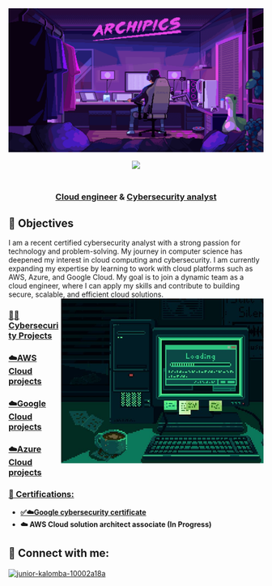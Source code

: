 
<img src="https://github.com/Juniorklb/Juniorklb/blob/0975cb3b0dcf42f65373d3b9e5d4ced7f1389c2c/dempgi7-520f8d5f-63d4-4453-8822-dbc149ae27f8.gif">

<p align="center">

<img src="https://readme-typing-svg.herokuapp.com?color=0d8eceF&size=30&center=true&vCenter=true&width=550&height=70&lines=Hey+There+👋+I'm+Junior+Kalomba;">

</p>

<h3 align="center"><br/><a href="https://github.com/juniorklb">Cloud engineer</a> & <a href="https://github.com/juniorklb">Cybersecurity analyst</a> </a>
</h3>

<h2>🎯 Objectives </h2>
I am a recent certified cybersecurity analyst with a strong passion for technology and problem-solving. My journey in computer science has deepened my interest in cloud computing and cybersecurity. I am currently expanding my expertise by learning to work with cloud platforms such as AWS, Azure, and Google Cloud. My goal is to join a dynamic team as a cloud engineer, where I can apply my skills and contribute to building secure, scalable, and efficient cloud solutions.   

<img align="right" alt="Coding" width="400" src="https://github.com/Juniorklb/Juniorklb/blob/662692f737cc8f550da799d48190446b55a68900/Working%20hard.jpeg">

<h3><a href="https://github.com/Juniorklb/Cybersecurity-projects-">👨‍💻 Cybersecurity Projects</h3>
  
<h3><a href="https://github.com/Juniorklb/AWS-Cloud-projects">☁️AWS Cloud projects</h3>

<h3><a href="https://github.com/Juniorklb/Google-cloud-projects">☁️Google Cloud projects</h3>

<h3><a href="https://github.com/Juniorklb/Azure-Cloud-projects">☁️Azure Cloud projects</h3>

<h3>📜 Certifications:</h3>

- <b>[✅☁️Google cybersecurity certificate](https://www.coursera.org/account/accomplishments/professional-cert/SKOVKYASX5V5)</b>
- <b>☁️ AWS Cloud solution architect associate (In Progress)

</b>
<h2>👥 Connect with me:</h2>
<a href="https://linkedin.com/in/junior-kalomba-10002a18a" target="blank"><img align="center" src="https://raw.githubusercontent.com/rahuldkjain/github-profile-readme-generator/master/src/images/icons/Social/linked-in-alt.svg" alt="junior-kalomba-10002a18a" height="30" width="40" /></a





[linkedin]: https://linkedin.com/in/Juniorkalomba

<!--
**joshmadakor1/joshmadakor1** is a ✨ _special_ ✨ repository because its `README.md` (this file) appears on your GitHub profile.

Here are some ideas to get you started:

- 🔭 I’m currently working on ...
- 🌱 I’m currently learning ...
- 👯 I’m looking to collaborate on ...
- 🤔 I’m looking for help with ...
- 💬 Ask me about ...
- 📫 How to reach me: ...
- 😄 Pronouns: ...
- ⚡ Fun fact: ...
-->

